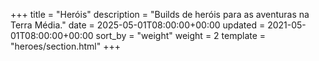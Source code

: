 +++
title = "Heróis"
description = "Builds de heróis para as aventuras na Terra Média."
date = 2025-05-01T08:00:00+00:00
updated = 2021-05-01T08:00:00+00:00
sort_by = "weight"
weight = 2
template = "heroes/section.html"
+++
